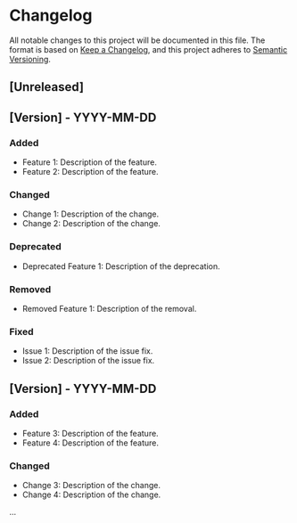 # Changelog

All notable changes to this project will be documented in this file. The format is based on [Keep a Changelog](https://keepachangelog.com/en/1.0.0/), and this project adheres to [Semantic Versioning](https://semver.org/spec/v2.0.0.html).

## [Unreleased]

## [Version] - YYYY-MM-DD

### Added

- Feature 1: Description of the feature.
- Feature 2: Description of the feature.

### Changed

- Change 1: Description of the change.
- Change 2: Description of the change.

### Deprecated

- Deprecated Feature 1: Description of the deprecation.

### Removed

- Removed Feature 1: Description of the removal.

### Fixed

- Issue 1: Description of the issue fix.
- Issue 2: Description of the issue fix.

## [Version] - YYYY-MM-DD

### Added

- Feature 3: Description of the feature.
- Feature 4: Description of the feature.

### Changed

- Change 3: Description of the change.
- Change 4: Description of the change.

...

